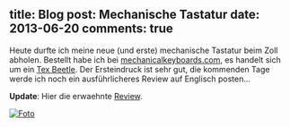 title: Blog
post: Mechanische Tastatur
date: 2013-06-20
comments: true
---

Heute durfte ich meine neue (und erste) mechanische Tastatur beim Zoll abholen. Bestellt habe ich bei [mechanicalkeyboards.com][shop], es handelt sich um ein [Tex Beetle][tex]. Der Ersteindruck ist sehr gut, die kommenden Tage werde ich noch ein ausführlicheres Review auf Englisch posten...

**Update**: Hier die erwaehnte [Review][rev].

[![Foto][small]][big]

 [shop]: http://mechanicalkeyboards.com
 [tex]: http://mechanicalkeyboards.com/shop/index.php?l=product_detail&p=377
 [small]: img/mekeybo_small.jpg
 [big]: img/mekeybo.jpg
 [rev]: tex_beetle.html

